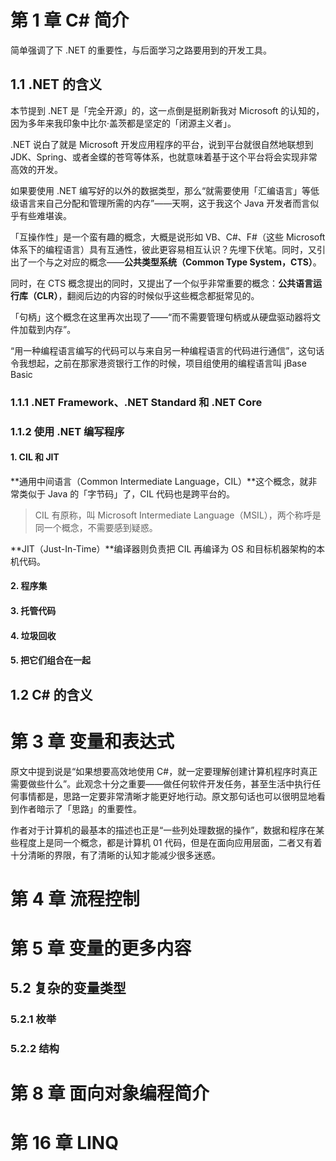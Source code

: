 # 第 1 章   C# 简介



简单强调了下 .NET 的重要性，与后面学习之路要用到的开发工具。



## 1.1   .NET 的含义

本节提到 .NET 是「完全开源」的，这一点倒是挺刷新我对 Microsoft 的认知的，因为多年来我印象中比尔·盖茨都是坚定的「闭源主义者」。

.NET 说白了就是 Microsoft 开发应用程序的平台，说到平台就很自然地联想到 JDK、Spring、或者金蝶的苍穹等体系，也就意味着基于这个平台将会实现非常高效的开发。

如果要使用 .NET 编写好的以外的数据类型，那么“就需要使用「汇编语言」等低级语言来自己分配和管理所需的内存”——天啊，这于我这个 Java 开发者而言似乎有些难堪诶。

「互操作性」是一个蛮有趣的概念，大概是说形如 VB、C#、F#（这些 Microsoft 体系下的编程语言）具有互通性，彼此更容易相互认识？先埋下伏笔。同时，又引出了一个与之对应的概念——**公共类型系统（Common Type System，CTS）**。

同时，在 CTS 概念提出的同时，又提出了一个似乎非常重要的概念：**公共语言运行库（CLR）**，翻阅后边的内容的时候似乎这些概念都挺常见的。

「句柄」这个概念在这里再次出现了——“而不需要管理句柄或从硬盘驱动器将文件加载到内存”。

“用一种编程语言编写的代码可以与来自另一种编程语言的代码进行通信”，这句话令我想起，之前在那家港资银行工作的时候，项目组使用的编程语言叫 jBase Basic

### 1.1.1   .NET Framework、.NET Standard 和 .NET Core



### 1.1.2   使用 .NET 编写程序

#### 1.   CIL 和 JIT

**通用中间语言（Common Intermediate Language，CIL）**这个概念，就非常类似于 Java 的「字节码」了，CIL 代码也是跨平台的。

> CIL 有原称，叫 Microsoft Intermediate Language（MSIL），两个称呼是同一个概念，不需要感到疑惑。

**JIT（Just-In-Time）**编译器则负责把 CIL 再编译为 OS 和目标机器架构的本机代码。



#### 2.   程序集

#### 3.   托管代码

#### 4.   垃圾回收

#### 5.   把它们组合在一起



## 1.2   C# 的含义



# 第 3 章   变量和表达式



原文中提到说是“如果想要高效地使用 C#，就一定要理解创建计算机程序时真正需要做些什么”。此观念十分之重要——做任何软件开发任务，甚至生活中执行任何事情都是，思路一定要非常清晰才能更好地行动。原文那句话也可以很明显地看到作者暗示了「思路」的重要性。

作者对于计算机的最基本的描述也正是“一些列处理数据的操作”，数据和程序在某些程度上是同一个概念，都是计算机 01 代码，但是在面向应用层面，二者又有着十分清晰的界限，有了清晰的认知才能减少很多迷惑。





# 第 4 章   流程控制







# 第 5 章   变量的更多内容



## 5.2   复杂的变量类型

### 5.2.1   枚举

### 5.2.2   结构





# 第 8 章   面向对象编程简介



# 第 16 章   LINQ

